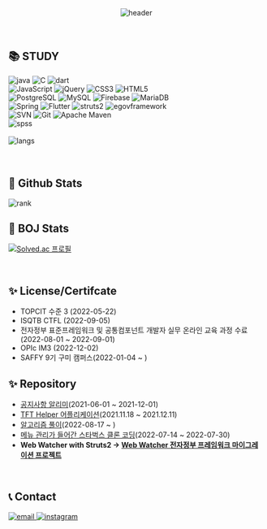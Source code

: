 <div align=center>
  <img alt="header" src="https://capsule-render.vercel.app/api?type=waving&color=auto&height=250&section=header&text=SuHyun%20Kim&fontSize=50">
</div>

<br>
<br>
<div align=left>
<h2>📚 STUDY</h2>
</div>
<div align=left>
  <img alt ="java" src="https://img.shields.io/badge/java-007396?style=for-the-badge&logo=Oracle&logoColor=white"> 
  <img alt="C" src ="https://img.shields.io/badge/C-A8B9CC.svg?&style=for-the-badge&logo=C&logoColor=white"/>
  <img alt="dart" src ="https://img.shields.io/badge/Dart-0175C2.svg?&style=for-the-badge&logo=Dart&logoColor=white"/>
</div>
<div align=left>
  <img alt="JavaScript" src ="https://img.shields.io/badge/JavaScript-F7DF1E.svg?&style=for-the-badge&logo=JavaScript&logoColor=white"/>
  <img alt="jQuery" src ="https://img.shields.io/badge/jQuery-0769AD.svg?&style=for-the-badge&logo=jQuery&logoColor=white"/>
  <img alt="CSS3" src ="https://img.shields.io/badge/CSS3-1572B6.svg?&style=for-the-badge&logo=CSS3&logoColor=white"/>
  <img alt="HTML5" src ="https://img.shields.io/badge/HTML5-E34F26.svg?&style=for-the-badge&logo=HTML5&logoColor=white"/>
</div>
<div align=left>
  <img alt ="PostgreSQL" src="https://img.shields.io/badge/PostgreSQL-169E1?style=for-the-badge&logo=PostgreSQL&logoColor=white"> 
  <img alt ="MySQL" src="https://img.shields.io/badge/MySQL-4479A1?style=for-the-badge&logo=MySQL&logoColor=white"> 
  <img alt ="Firebase" src="https://img.shields.io/badge/Firebase-FFCA28?style=for-the-badge&logo=Firebase&logoColor=white">
  <img alt ="MariaDB" src="https://img.shields.io/badge/MariaDB-003545?style=for-the-badge&logo=MariaDB&logoColor=white"> 
</div>
<div align=left>
  <img alt ="Spring" src="https://img.shields.io/badge/Spring-6DB33F?style=for-the-badge&logo=Spring&logoColor=white">
  <img alt ="Flutter" src="https://img.shields.io/badge/Flutter-02569B?style=for-the-badge&logo=Flutter&logoColor=white">
  <img alt ="struts2" src="https://img.shields.io/badge/struts2-D22128?style=for-the-badge&logo=Apache&logoColor=white"> 
  <img alt ="egovframework" src="https://img.shields.io/badge/egovframework-007396?style=for-the-badge&logo=egovframework&logoColor=white">
</div>
<div align=left>
  <img alt ="SVN" src="https://img.shields.io/badge/Subversion-809CC9?style=for-the-badge&logo=Subversion&logoColor=white">
  <img alt ="Git" src="https://img.shields.io/badge/Git-F05032?style=for-the-badge&logo=Git&logoColor=white">
  <img alt ="Apache Maven" src="https://img.shields.io/badge/Apache Maven-C71A36?style=for-the-badge&logo=Apache Maven&logoColor=white"> 
</div>
<div align=left>
  <img alt ="spss" src="https://img.shields.io/badge/spss-052FAD?style=for-the-badge&logo=IBM&logoColor=white">
</div>
<br>
<div align=left>
  <img alt ="langs" src="https://github-readme-stats.vercel.app/api/top-langs/?username=khnemu11&layout=compact">
<div>
<br>
<br>
<div align=left>
  <h2>👑 Github Stats</h2>
</div>
<div align=left>
  <img alt ="rank" src="https://github-readme-stats.vercel.app/api?username=khnemu11&theme=tokyonight">
  
</div>
<div align=left>
  <h2>👑 BOJ Stats</h2>
</div>
  
[![Solved.ac
프로필](http://mazassumnida.wtf/api/generate_badge?boj=khnemu)](https://solved.ac/khnemu)

<br>
  <div align=left>
  <h2>✨ License/Certifcate</h2>
    <ul>
    <li>TOPCIT 수준 3 (2022-05-22)</li>
    <li>ISQTB CTFL (2022-09-05)</li>
    <li>전자정부 표준프레임워크 및 공통컴포넌트 개발자 실무 온라인 교육 과정 수료(2022-08-01 ~ 2022-09-01)</li>
    <li>OPIc IM3 (2022-12-02)</li>
    <li>SAFFY 9기 구미 캠퍼스(2022-01-04 ~ )</li>
    </ul>
</div>
<div align=left>
  <h2>✨ Repository </h2>
  <ul>
    <li><a href="https://github.com/gurcks8989/Crawling-info">공지사항 알리미</a>(2021-06-01 ~ 2021-12-01)</li>
    <li><a href="https://github.com/khnemu11/TFT-Helper">TFT Helper 어플리케이션</a>(2021.11.18 ~ 2021.12.11)</li>
    <li><a href="https://github.com/khnemu11/totalCodingTest">알고리즘 풀이</a>(2022-08-17 ~ )</li>
    <li><a href="https://github.com/khnemu11/starbucksCloneSpring">메뉴 관리가 들어간 스타벅스 클론 코딩</a>(2022-07-14 ~ 2022-07-30)</li>
    <li><b>Web Watcher with Struts2 -> </b><a href="https://github.com/khnemu11/egovWebWatcherWtihcmmn"><b>Web Watcher 전자정부 프레임워크 마이그레이션 프로젝트</b></a></li>
  </ul>
</div>
  <br>
  <div align=left>
  <h2>📞 Contact</h2>
</div>
<div align=left>
   <a href="mailto:khnemu11@gmail.com">
    <img alt ="email" src="https://img.shields.io/badge/email-EA4335?style=for-the-badge&logo=Gmail&logoColor=white">
  </a>
  <a href="https://www.instagram.com/suhyeon8277/">
    <img alt ="instagram" src="https://img.shields.io/badge/instagram-E4405F?style=for-the-badge&logo=Instagram&logoColor=white">
  </a>
</div>

